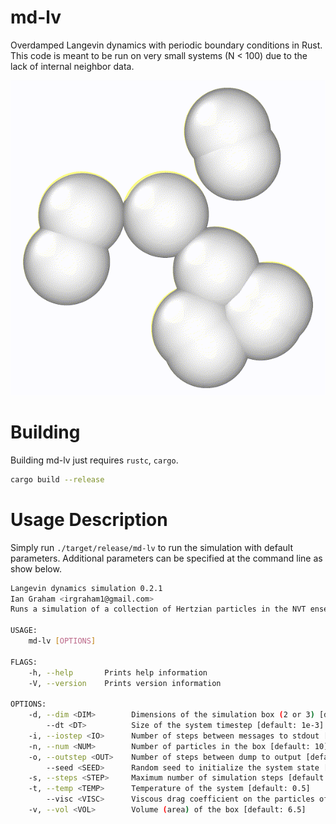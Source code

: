 # md-lv
Overdamped Langevin dynamics with periodic boundary conditions in Rust. This code is meant to be run on very small systems (N < 100) due to the lack of internal neighbor data.

![Ovito output](movies/liquid1.gif)

# Building
Building md-lv just requires `rustc`, `cargo`.

```bash
cargo build --release
```

# Usage Description

Simply run `./target/release/md-lv` to run the simulation with default parameters. Additional parameters can be specified at the command line as show below.

```bash
Langevin dynamics simulation 0.2.1
Ian Graham <irgraham1@gmail.com>
Runs a simulation of a collection of Hertzian particles in the NVT ensemble. Applies overdamped langevin dynamics to update the system.

USAGE:
    md-lv [OPTIONS]

FLAGS:
    -h, --help       Prints help information
    -V, --version    Prints version information

OPTIONS:
    -d, --dim <DIM>        Dimensions of the simulation box (2 or 3) [default: 2]
        --dt <DT>          Size of the system timestep [default: 1e-3]
    -i, --iostep <IO>      Number of steps between messages to stdout [default: 100_000]
    -n, --num <NUM>        Number of particles in the box [default: 10]
    -o, --outstep <OUT>    Number of steps between dump to output [default: 10]
        --seed <SEED>      Random seed to initialize the system state [default: 0]
    -s, --steps <STEP>     Maximum number of simulation steps [default: 100_000]
    -t, --temp <TEMP>      Temperature of the system [default: 0.5]
        --visc <VISC>      Viscous drag coefficient on the particles of the system [default: 5.0]
    -v, --vol <VOL>        Volume (area) of the box [default: 6.5]
```